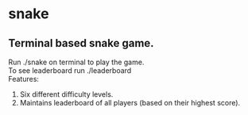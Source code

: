 # snake
## Terminal based snake game.
Run ./snake on terminal to play the game.  
To see leaderboard run ./leaderboard  
Features:
1. Six different difficulty levels.
2. Maintains leaderboard of all players (based on their highest score).
